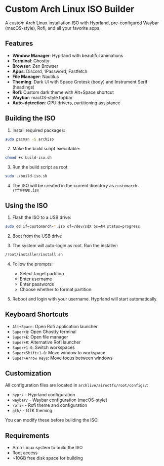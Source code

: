 # Custom Arch Linux ISO Builder

A custom Arch Linux installation ISO with Hyprland, pre-configured Waybar (macOS-style), Rofi, and all your favorite apps.

## Features

- **Window Manager**: Hyprland with beautiful animations
- **Terminal**: Ghostty
- **Browser**: Zen Browser
- **Apps**: Discord, 1Password, Fastfetch
- **File Manager**: Nautilus
- **Theming**: Dark UI with Space Grotesk (body) and Instrument Serif (headings)
- **Rofi**: Custom dark theme with Alt+Space shortcut
- **Waybar**: macOS-style topbar
- **Auto-detection**: GPU drivers, partitioning assistance

## Building the ISO

1. Install required packages:
```bash
sudo pacman -S archiso
```

2. Make the build script executable:
```bash
chmod +x build-iso.sh
```

3. Run the build script as root:
```bash
sudo ./build-iso.sh
```

4. The ISO will be created in the current directory as `customarch-YYYYMMDD.iso`

## Using the ISO

1. Flash the ISO to a USB drive:
```bash
sudo dd if=customarch-*.iso of=/dev/sdX bs=4M status=progress
```

2. Boot from the USB drive

3. The system will auto-login as root. Run the installer:
```bash
/root/installer/install.sh
```

4. Follow the prompts:
   - Select target partition
   - Enter username
   - Enter passwords
   - Choose whether to format partition

5. Reboot and login with your username. Hyprland will start automatically.

## Keyboard Shortcuts

- `Alt+Space`: Open Rofi application launcher
- `Super+Q`: Open Ghostty terminal
- `Super+E`: Open file manager
- `Super+R`: Alternative Rofi launcher
- `Super+1-0`: Switch workspaces
- `Super+Shift+1-0`: Move window to workspace
- `Super+Arrow Keys`: Move focus between windows

## Customization

All configuration files are located in `archlive/airootfs/root/configs/`:

- `hypr/` - Hyprland configuration
- `waybar/` - Waybar configuration (macOS-style)
- `rofi/` - Rofi theme and configuration
- `gtk/` - GTK theming

You can modify these before building the ISO.

## Requirements

- Arch Linux system to build the ISO
- Root access
- ~10GB free disk space for building

